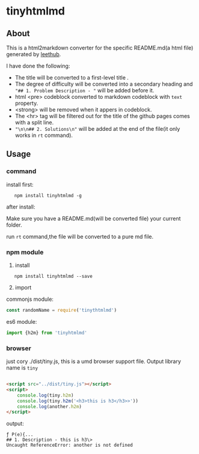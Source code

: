 # tinyhtmlmd

## About

This is a html2markdown converter for the specific README.md(a html file) generated by
[leethub](https://github.com/QasimWani/LeetHub).

I have done the following:

* The title will be converted to a first-level title .
* The degree of difficulty will be converted into a secondary heading and `"## 1. Problem Description - "` will be added
  before it.
* html \<pre> codeblock converted to markdown codeblock with `text` property.
* \<strong> will be removed when it appers in codeblock.
* The \<hr> tag will be filtered out for the title of the github pages comes with a split line.
* `"\n\n## 2. Solutions\n"` will be added at the end of the file(it only works in `rt` command).

## Usage

### command

install first:

```shell
   npm install tinyhtmlmd -g
```

after install:

Make sure you have a README.md(will be converted file) your current folder.

run `rt` command,the file will be converted to a pure md file.

### npm module

1. install

```shell
   npm install tinyhtmlmd --save
```

2. import

commonjs module:

```js
const randomName = require('tinythtmlmd')
```

es6 module:

```js
import {h2m} from 'tinyhtmlmd'
```

### browser

just cory ./dist/tiny.js, this is a umd browser support file. Output library name is `tiny`

```html

<script src="../dist/tiny.js"></script>
<script>
    console.log(tiny.h2m)
    console.log(tiny.h2m('<h3>this is h3</h3>>'))
    console.log(another.h2m)
</script>
```

output:

```text
ƒ P(e){...
## 1. Description - this is h3\>
Uncaught ReferenceError: another is not defined
```
